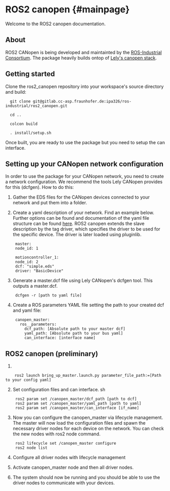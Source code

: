 # ROS2 canopen {#mainpage}

Welcome to the ROS2 canopen documentation.

## About
ROS2 CANopen is being developed and maintainted by the [ROS-Industrial Consortium](rosindustrial.org). The package heavily builds ontop of [Lely's canopen stack](https://opensource.lely.com/canopen/).


## Getting started
Clone the ros2_canopen repository into your workspace's source directory and build:

      git clone git@gitlab.cc-asp.fraunhofer.de:ipa326/ros-industrial/ros2_canopen.git

      cd ..

      colcon build

      . install/setup.sh

Once built, you are ready to use the package but you need to setup the can interface.


## Setting up your CANopen network configuration
In order to use the package for your CANopen network, you need to create a network configuration. We recommend the tools Lely CANopen provides for this (dcfgen). How to do this:

1. Gather the EDS files for the CANopen devices connected to your network and put them into a folder.

2. Create a yaml description of your network. Find an example below. Further options can be found and documentation of the yaml file structure can be found [here](https://opensource.lely.com/canopen/docs/dcf-tools/). ROS2 canopen extends the slave description by the tag driver, which specifies the driver to be used for the specific device. The driver is later loaded using pluginlib.

        master:
        node_id: 1

        motioncontroller_1:
        node_id: 2
        dcf: "simple.eds"
        driver: "BasicDevice" 


3. Generate a master.dcf file using Lely CANopen's dcfgen tool. This outputs a master.dcf.

        dcfgen -r [path to yaml file]

4. Create a ROS parameters YAML file setting the path to your created dcf and yaml file:

        canopen_master:
          ros__parameters:
            dcf_path: [Absolute path to your master dcf]
            yaml_path: [Absolute path to your bus yaml]
            can_interface: [interface name]



## ROS2 canopen (preliminary)
1. 

        ros2 launch bring_up_master.launch.py parameter_file_path:=[Path to your config yaml]


2. Set configuration files and can interface.
sh

        ros2 param set /canopen_master/dcf_path [path to dcf]
        ros2 param set /canopen_master/yaml_path [path to yaml]
        ros2 param set /canopen_master/can_interface [if_name]

3. Now you can configure the canopen_master via lifecycle management. The master will now load the configuration files and spawn the necessary driver nodes for each device on the network. You can check the new nodes with ros2 node command.

        ros2 lifecycle set /canopen_master configure
        ros2 node list


4. Configure all driver nodes with lifecycle management

5. Activate canopen_master node and then all driver nodes.

6. The system should now be running and you should be able to use the driver nodes to communicate with your devices.






